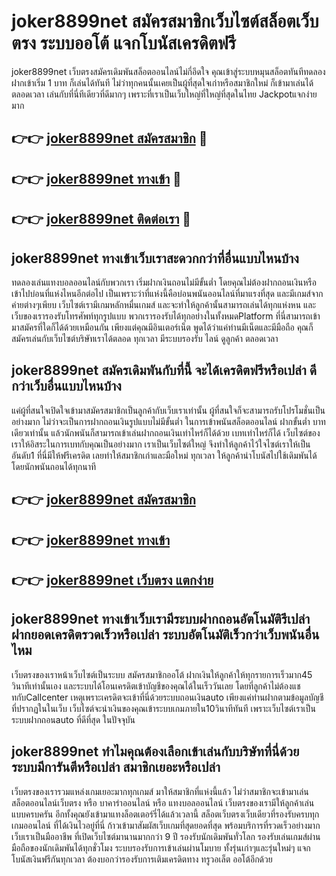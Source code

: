 # joker8899net สมัครสมาชิกเว็บไซต์สล็อตเว็บตรง ระบบออโต้ แจกโบนัสเครดิตฟรี

joker8899net เว็บตรงสมัครเดิมพันสล็อตออนไลน์ไม่กี่อึดใจ คุณเข้าสู่ระบบหมุนสล็อตทันทีทดลองฝากเข้าเริ่ม 1 บาท ก็เล่นได้ทันที ไม่ว่าทุกคนนั้นเคยเป็นผู้ที่สุดใจเก่าหรือสมาชิกใหม่ ก็เข้ามาเล่นได้ตลอดเวลา เล่นกับที่นี่ทีเดียวที่ดีมากๆ เพราะที่เราเป็นเว็บใหญ่ที่ใหญ่ที่สุดในไทย Jackpotแจกง่ายมาก

## 👉👉 [joker8899net สมัครสมาชิก](https://bit.ly/3Ckzg5n) 🎰
## 👉👉 [joker8899net ทางเข้า](https://bit.ly/3Ckzg5n) 🎰
## 👉👉 [joker8899net ติดต่อเรา](https://bit.ly/3Ckzg5n) 🎰

## joker8899net ทางเข้าเว็บเราสะดวกกว่าที่อื่นแบบไหนบ้าง
ทดลองเล่นแทงบอลออนไลน์กับพวกเรา เริ่มฝากเงินถอนไม่มีขั้นต่ำ โดยคุณไม่ต้องฝากถอนเงินหรือเข้าไปบ่อนที่แห่งไหนอีกต่อไป เป็นเพราะว่าที่แห่งนี้คือบ่อนพนันออนไลน์ที่มาแรงที่สุด และมีเกมส์จากค่ายต่างๆเพียบ เว็บไซต์เรามีเกมหลักหมื่นเกมส์ และจะทำให้ลูกค้านั้นสามารถเล่นได้ทุกแห่งหน และเว็บของเรารองรับโทรศัพท์ทุกรูปแบบ พวกเรารองรับได้ทุกอย่างในทั้งหมดPlatform ที่นี่สามารถเข้ามาสมัครที่ใดก็ได้ด้วยเหมือนกัน เพียงแต่คุณมีอินเตอร์เน็ต พูดได้ว่าแค่ท่านมีเน็ตและมีมือถือ คุณก็สมัครเล่นกับเว็บไซต์บริษัทเราได้ตลอด ทุกเวลา มีระบบรองรับ ไลน์ ดูลูกค้า ตลอดเวลา

## joker8899net สมัครเดิมพันกับที่นี้ จะได้เครดิตฟรีหรือเปล่า ดีกว่าเว็บอื่นแบบไหนบ้าง
แค่ผู้ที่สนใจเปิดใจเข้ามาสมัครสมาชิกเป็นลูกค้ากับเว็บเราเท่านั้น ผู้ที่สนใจก็จะสามารถรับโปรโมชั่นเป็นอย่างมาก ไม่ว่าจะเป็นการฝากถอนเงินรูปแบบไม่มีขั้นต่ำ ในการเข้าพนันสล็อตออนไลน์ ฝากขั้นต่ำ บาทเดียวเท่านั้น แล้วนักพนันก็สามารถเข้าเล่นฝากถอนเงินเท่าไหร่ก็ได้ด้วย เบทเท่าไหร่ก็ได้ เว็บไซต์ของเราให้อิสระในการเบทกับคุณเป็นอย่างมาก เราเป็นเว็บไซต์ใหญ่ จึงทำให้ลูกค้าไว้ใจไซต์เราให้เป็นอันดับ1 ที่นี่มีให้ฟรีเครดิต เลยทำให้สมาชิกเก่าและมือใหม่ ทุกเวลา ให้ลูกค้านำโบนัสไปใช้เดิมพันได้ โดยนักพนันถอนได้ทุกนาที

## 👉👉 [joker8899net สมัครสมาชิก](https://bit.ly/3Ckzg5n)
## 👉👉 [joker8899net ทางเข้า](https://bit.ly/3Ckzg5n)
## 👉👉 [joker8899net เว็บตรง แตกง่าย](https://bit.ly/3Ckzg5n)

## joker8899net ทางเข้าเว็บเรามีระบบฝากถอนอัตโนมัติรึเปล่า ฝากยอดเครดิตรวดเร็วหรือเปล่า ระบบอัตโนมัติเร็วกว่าเว็บพนันอื่นไหม
เว็บตรงของเราหน้าเว็บไซต์เป็นระบบ สมัครสมาชิกออโต้ ฝากเงินให้ลูกค้าให้ทุกรายการเร็วมาก45 วินาทีเท่านั้นเอง และระบบได้โอนเครดิตเข้าบัญชีของคุณได้ในเร็ววันเลย โดยที่ลูกค้าไม่ต้องแชทกับCallcenter เหตุเพราะเครดิตจะเข้าที่นี่ด้วยระบบถอนเงินauto เพียงแค่ท่านฝากตามข้อมูลบัญชีที่ปรากฏในในเว็บ เว็บไซต์จะนำเงินของคุณเข้าระบบเกมภายใน10วินาทีทันที เพราะเว็บไซต์เราเป็นระบบฝากถอนauto ที่ดีที่สุด ในปัจจุบัน

## joker8899net ทำไมคุณต้องเลือกเข้าเล่นกับบริษัทที่นี่ด้วย ระบบมีการันตีหรือเปล่า สมาชิกเยอะหรือเปล่า
เว็บตรงของเรารวมแหล่งเกมเยอะมากทุกเกมส์ มาให้สมาชิกที่แห่งนี้แล้ว ไม่ว่าสมาชิกจะเข้ามาเล่น สล็อตออนไลน์เว็บตรง หรือ บาคาร่าออนไลน์ หรือ แทงบอลออนไลน์ เว็บตรงของเรามีให้ลูกค้าเล่นแบบครบครัน อีกทั้งคุณยังเข้ามาแทงล็อตเตอร์รี่ได้แล้วเวลานี้ สล็อตเว็บตรงเว็บเดียวที่รองรับครบทุกเกมออนไลน์ ที่ได้เงินไวอยู่ที่นี่ ก้าวเข้ามาสัมผัสเว็บเกมที่สุดยอดที่สุด พร้อมบริการที่รวดเร็วอย่างมาก เว็บเราเป็นมืออาชีพ ที่เปิดเว็บไซต์มานานมากกว่า 9 ปี รองรับนักเดิมพันทั่วโลก รองรับเล่นเกมส์ผ่านมือถือของนักเดิมพันได้ทุกชั่วโมง ระบบรองรับการเข้าเล่นผ่านโมบาย ทั้งรุ่นเก่าๆและรุ่นใหม่ๆ แจกโบนัสเงินฟรีกันทุกเวลา ต้องบอกว่ารองรับการเติมเครดิตทาง ทรูวอเล็ต ออโต้อีกด้วย
